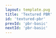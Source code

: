 ```yaml
---
layout: template.pug
title: 'Textured PBR'
id: 'textured-pbr'
prevId: 'pbr-basic'
nextId: 'pbr-basic'
---
```

